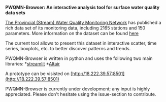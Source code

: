 **PWQMN-Browser: An interactive analysis tool for surface water quality data sets**

[The Provincial (Stream) Water Quality Monitoring Network](https://www.ontario.ca/data/provincial-stream-water-quality-monitoring-network) has published a rich data set of its monitoring data, including 2165 stations and 150 parameters. More information on the dataset can be found [here](https://www.javacoeapp.lrc.gov.on.ca/geonetwork/srv/en/metadata.show?id=13826) 

The current tool allows to present this dataset in interactive scatter, time series, boxplots, etc. to better discover patterns and trends. 

PWQMN-Browser is written in python and uses the following two main libraries:
*[streamlit](https://streamlit.io/)
*[Altair](https://altair-viz.github.io/)

A prototype can be visisted on [http://18.222.39.57:8501](http://18.222.39.57:8501)

PWQMN-Browser is currently under development; any input is highly appreciated. Please don't hesitate using the issue-section to contribute.